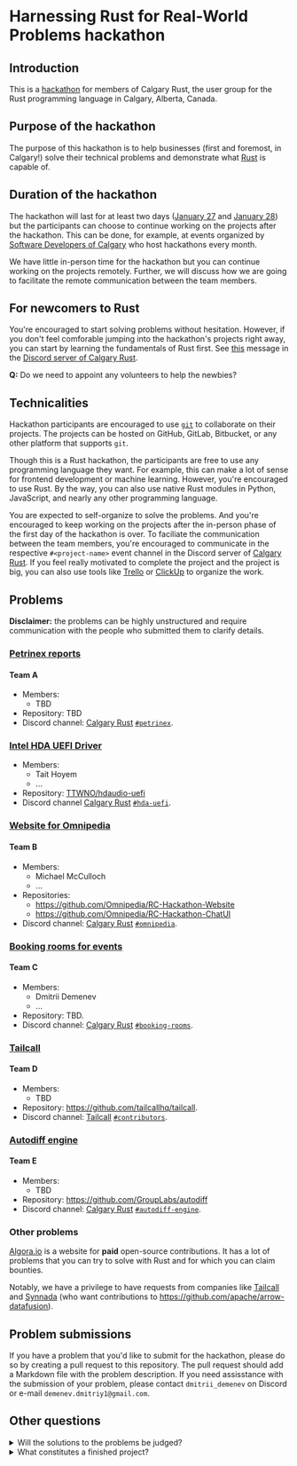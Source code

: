 # Harnessing Rust for Real-World Problems hackathon

## Introduction

This is a [hackathon](https://www.brightidea.com/guide/hackathon/what-is-a-hackathon/) for members of Calgary Rust, the user group for the Rust programming language in Calgary, Alberta, Canada.

## Purpose of the hackathon

The purpose of this hackathon is to help businesses (first and foremost, in Calgary!) solve their technical problems and demonstrate what [Rust](https://www.youtube.com/watch?v=5C_HPTJg5ek) is capable of.

## Duration of the hackathon

The hackathon will last for at least two days ([January 27](https://www.meetup.com/calgary-rust/events/298452155/) and [January 28](https://www.meetup.com/calgary-rust/events/298452254/)) but the participants can choose to continue working on the projects after the hackathon. This can be done, for example, at events organized by [Software Developers of Calgary](https://www.meetup.com/software-developers-of-calgary/) who host hackathons every month.

We have little in-person time for the hackathon but you can continue working on the projects remotely. Further, we will discuss how we are going to facilitate the remote communication between the team members.

## For newcomers to Rust

You're encouraged to start solving problems without hesitation. However, if you don't feel comforable jumping into the hackathon's projects right away, you can start by learning the fundamentals of Rust first. See [this](https://discord.com/channels/1090234243566817352/1164384007962755112/1164388726701555854) message in the [Discord server of Calgary Rust].

**Q:** Do we need to appoint any volunteers to help the newbies?

## Technicalities

Hackathon participants are encouraged to use [`git`](https://git-scm.com/) to collaborate on their projects. The projects can be hosted on GitHub, GitLab, Bitbucket, or any other platform that supports `git`.

Though this is a Rust hackathon, the participants are free to use any programming language they want. For example, this can make a lot of sense for frontend development or machine learning. However, you're encouraged to use Rust. By the way, you can also use native Rust modules in Python, JavaScript, and nearly any other programming language.

You are expected to self-organize to solve the problems. And you're encouraged to keep working on the projects after the in-person phase of the first day of the hackathon is over. To faciliate the communication between the team members, you're encouraged to communicate in the respective `#<project-name>` event channel in the Discord server of [Calgary Rust]. If you feel really motivated to complete the project and the project is big, you can also use tools like [Trello](https://trello.com/) or [ClickUp](https://app.clickup.com/) to organize the work.

## Problems

**Disclaimer:** the problems can be highly unstructured and require communication with the people who submitted them to clarify details.

### [Petrinex reports](petrinex-reports.md)

#### Team A

* Members:
  * TBD
* Repository: TBD
* Discord channel: [Calgary Rust] [`#petrinex`](https://discord.com/channels/1090234243566817352/1194995761142841394).

### [Intel HDA UEFI Driver](intel-hd-audio-driver.md)

* Members:
  * Tait Hoyem
  * ...
* Repository: [TTWNO/hdaudio-uefi](https://github.com/TTWNO/hdaudio-uefi)
* Discord channel [Calgary Rust] [`#hda-uefi`](https://discord.com/channels/1090234243566817352/1195208855764865159).

### [Website for Omnipedia](omnipedia.md)

#### Team B

* Members:
  * Michael McCulloch
  * ...
* Repositories:
  * <https://github.com/Omnipedia/RC-Hackathon-Website>
  * <https://github.com/Omnipedia/RC-Hackathon-ChatUI>
* Discord channel: [Calgary Rust] [`#omnipedia`](https://discord.com/channels/1090234243566817352/1194994891491659786).

### [Booking rooms for events](calgary-rust.md)

#### Team C

* Members:
  * Dmitrii Demenev
  * ...
* Repository: TBD.
* Discord channel: [Calgary Rust] [`#booking-rooms`](https://discord.com/channels/1090234243566817352/1194995158467485718).

### [Tailcall](tailcall.md)

#### Team D

* Members:
  * TBD
* Repository: <https://github.com/tailcallhq/tailcall>.
* Discord channel: [Tailcall](https://discord.com/invite/Q2ZExpFCnA) [`#contributors`](https://discord.com/channels/1044859667798568962/1156188728474214472).

### [Autodiff engine](autodiff-engine.md)

#### Team E

* Members:
  * TBD
* Repository: <https://github.com/GroupLabs/autodiff>
* Discord channel: [Calgary Rust] [`#autodiff-engine`](https://discord.com/channels/1090234243566817352/1196591774664228884).

### Other problems

[Algora.io](https://console.algora.io/) is a website for **paid** open-source contributions. It has a lot of problems that you can try to solve with Rust and for which you can claim bounties.

Notably, we have a privilege to have requests from companies like [Tailcall](https://github.com/tailcallhq/tailcall) and [Synnada](https://www.synnada.ai/) (who want contributions to <https://github.com/apache/arrow-datafusion>).

## Problem submissions

If you have a problem that you'd like to submit for the hackathon, please do so by creating a pull request to this repository. The pull request should add a Markdown file with the problem description. If you need assisstance with the submission of your problem, please contact `dmitrii_demenev` on Discord or e-mail `demenev.dmitriy1@gmail.com`.

[Calgary Rust]: https://discord.gg/N2vzPeADzn
[Discord server of Calgary Rust]: https://discord.gg/N2vzPeADzn

## Other questions

<details>
  <summary>Will the solutions to the problems be judged?</summary>
  
  Short answer, no. However, the teams will be encouraged to present their results.

  Judging would introduce even more complexity to the event planning. If we have other, more focused hackathons, it will be easier because the expertise would be more narrow and it would be easier to invite/select a qualified judge or judges.

</details>

<details>
  <summary>What constitutes a finished project?</summary>
  
  It depends on such factors as...

  * How (un-)structured is the problem statement? If the problem statement is very concrete and the nature of the problem nearly perfectly fits the span of the hackathon, the project can be considered finished if it addresses all the requirements of the problem statement.
  * Does the startup/business/third-party want to continue the project from there? If so, it may end up becoming an actual product or an in-house project (e.g. a tool/[library](https://en.wikipedia.org/wiki/Library_(computing))). Then, the project will last as long as it brings the value and is maintained.
  * Will the developer team work on the project afterwards? If the team cannot continue working on it and the project isn't finished, the project is not completed. Though undesirable, such scenario still can be valuable.

</details>
